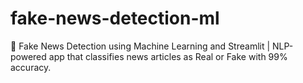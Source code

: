 # fake-news-detection-ml
📰 Fake News Detection using Machine Learning and Streamlit | NLP-powered app that classifies news articles as Real or Fake with 99% accuracy.
